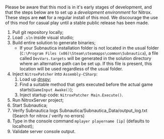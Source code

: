Please be aware that this mod is in it's early stages of development, and that the steps below are to set up a *development environment* for Nitrox. These steps are **not** for a regular install of this mod. We discourage the use of this mod for casual play until a stable public release has been made.

1. Pull git repository locally;
2. Load `.sln` inside visual studio;
3. Build entire solution to generate binaries;
    - If your Subnautica installation folder is not located in the usual folder (`C:\Program Files (x86)\Steam\steamapps\common\Subnautica`), a file called `DevVars.targets` will be generated in the solution directory where an alternative path can be set up. If this file is present, this location will be used regardless of the usual folder.
4. Inject `NitroxPatcher` into `Assembly-CSharp`:
    1. Load up [dnspy](https://github.com/0xd4d/dnSpy);
    2. Find a suitable method that gets executed before the actual game starts(`GameInput Awake()`);
    3. Inject startup code: `NitroxPatcher Main.Execute()`.
5. Run NitroxServer project;
6. Start Subnautica;
7. Verify Subnautica logs Subnautica/Subnautica_Data/output_log.txt (Search for nitrox / verify no errors)
8. Type in the console command `mplayer playername [ip]` (defaults to localhost);
9. Validate server console output.

